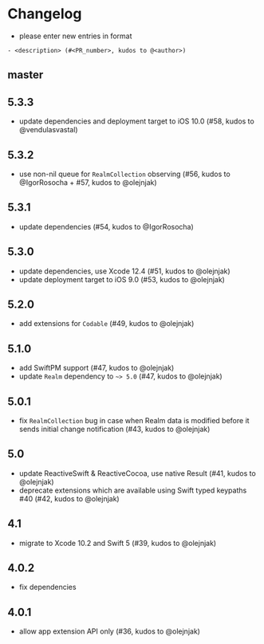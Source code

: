 # Changelog

- please enter new entries in format 

```
- <description> (#<PR_number>, kudos to @<author>)
```

## master

## 5.3.3 
- update dependencies and deployment target to iOS 10.0 (#58, kudos to @vendulasvastal)

## 5.3.2

- use non-nil queue for `RealmCollection` observing (#56, kudos to @IgorRosocha + #57, kudos to @olejnjak)

## 5.3.1

- update dependencies (#54, kudos to @IgorRosocha)

## 5.3.0

- update dependencies, use Xcode 12.4 (#51, kudos to @olejnjak)
- update deployment target to iOS 9.0 (#53, kudos to @olejnjak)

## 5.2.0

- add extensions for `Codable` (#49, kudos to @olejnjak)

## 5.1.0

- add SwiftPM support (#47, kudos to @olejnjak)
- update `Realm` dependency to `~> 5.0` (#47, kudos to @olejnjak)

## 5.0.1

- fix `RealmCollection` bug in case when Realm data is modified before it sends initial change notification (#43, kudos to @olejnjak)

## 5.0

- update ReactiveSwift & ReactiveCocoa, use native Result (#41, kudos to @olejnjak)
- deprecate extensions which are available using Swift typed keypaths #40 (#42, kudos to @olejnjak)

## 4.1

- migrate to Xcode 10.2 and Swift 5 (#39, kudos to @olejnjak)

## 4.0.2

- fix dependencies 

## 4.0.1

- allow app extension API only (#36, kudos to @olejnjak)
